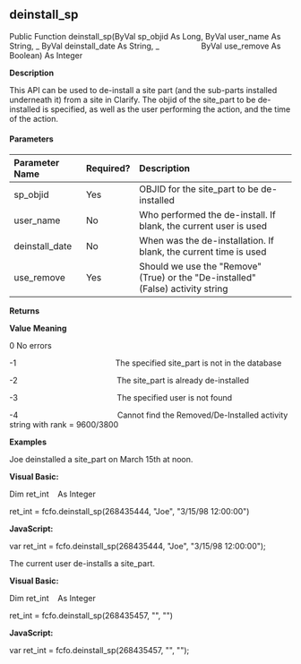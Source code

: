 deinstall_sp
------------

Public Function deinstall_sp(ByVal sp_objid As Long, ByVal user_name As String, _
ByVal deinstall_date As String, _
                  ByVal use_remove As Boolean) As Integer

**Description**

This API can be used to de-install a site part (and the sub-parts installed underneath it) from a site in Clarify. The objid of the site_part to be de-installed is specified, as well as the user performing the action, and the time of the action.

#### Parameters

| Parameter Name | Required? | Description |
|:--- |:--- |:--- |
| sp_objid | Yes | OBJID for the site_part to be de-installed |
| user_name | No | Who performed the de-install. If blank, the current user is used |
| deinstall_date | No | When was the de-installation. If blank, the current time is used |
| use_remove | Yes | Should we use the "Remove" (True) or the "De-installed" (False) activity string |

**Returns**

**Value**                          **Meaning**

0 No errors

-1                                             The specified site_part is not in the database

-2                                             The site_part is already de-installed

-3                                             The specified user is not found

-4                                             Cannot find the Removed/De-Installed activity string with rank = 9600/3800

**Examples**

 Joe deinstalled a site_part on March 15th at noon.

**Visual Basic:**

Dim ret_int    As Integer

ret_int = fcfo.deinstall_sp(268435444, "Joe", "3/15/98 12:00:00")

**JavaScript:**

var ret_int = fcfo.deinstall_sp(268435444, "Joe", "3/15/98 12:00:00");

 The current user de-installs a site_part.

**Visual Basic:**

Dim ret_int    As Integer

ret_int = fcfo.deinstall_sp(268435457, "", "")

**JavaScript:**

var ret_int = fcfo.deinstall_sp(268435457, "", "");